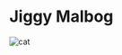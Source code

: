 # Jiggy Malbog

![cat](https://static.boredpanda.com/blog/wp-content/uploads/2019/11/cat-fluffy-squirrel-tail-bell-7-5dca63b7b11a8__700.jpg)